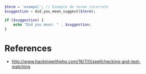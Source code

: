 ```php
$term = 'exampel'; // Exemplo de termo incorreto
$suggestion = did_you_mean_suggest($term);

if ($suggestion) {
    echo "Did you mean: " . $suggestion;
}
```

# References

- http://www.hackingwithphp.com/16/7/0/spellchecking-and-text-matching